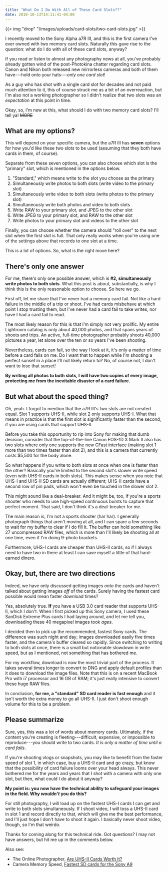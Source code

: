 ```yaml
---
title: "What Do I Do With All of These Card Slots??"
date: 2018-10-13T14:11:41-04:00
---
```


{{< img "drop" "/images/uploads/card-slots/two-card-slots.jpg" >}}

I recently moved to the Sony Alpha a7R III, and this is the first camera I've
ever owned with two memory card slots. Naturally this gave rise to the question:
what do I do with all of these card slots, anyway?

If you read or listen to almost any photography news at all, you've probably
already gotten wind of the post-Photokina chatter regarding card slots. Canon
and Nikon both released new mirrorless cameras and both of them have---hold onto
your hats---*only one card slot*!

As a guy who has shot with a single card slot for decades and not paid much
attention to it, this of course struck me as a bit of an overreaction, but I'm
also not a working photographer so I didn't realize that two slots was an
*expectation* at this point in time.

Okay, so, I'm new at this, what should I do with two memory card slots? I'll
tell ya! ~~MORE~~

## What are my options?

This will depend on your specific camera, but the a7R III has **seven** options
for how you'd like these two slots to be used (assuming that they both have
cards in them, of course).

Separate from these seven options, you can also choose which slot is the
"primary" slot, which is mentioned in the options below.

1. "Standard," which means write to the slot you choose as the primary
2. Simultaneously write photos to both slots (write video to the primary slot)
3. Simultaneously write video to both slots (write photos to the primary slot)
4. Simultaneously write both photos and video to both slots
5. Write RAW to your primary slot, and JPEG to the other slot
6. Write JPEG to your primary slot, and RAW to the other slot
7. Write photos to your primary slot and videos to the other slot

Finally, you can choose whether the camera should "roll over" to the next slot
when the first slot is full. That only really works when you're using one of the
settings above that records to one slot at a time.

This is a lot of options. So, what is the right move here?

## There's only one answer

For me, there's only one possible answer, which is **#2, simultaneously write
photos to both slots**. What this post is about, substantially, is why I think
this is the only reasonable option to choose. So here we go.

First off, let me share that I've never had a memory card fail. Not like a hard
failure in the middle of a trip or shoot. I've had cards misbehave at which
point I stop trusting them, but I've never had a card fail to take writes, nor
have I had a card fail to read.

The most likely reason for this is that I'm simply not very prolific. My entire
Lightroom catalog is only about 40,000 photos, and that spans years of shoots
and trips. An active, full-time photographer probably shoots 40,000 pictures a
year, let alone over the ten or so years I've been shooting.

Nevertheless, cards can fail, so the way I look at it, it's only a matter of
time before a card fails on me. Do I want that to happen while I'm shooting a
perfect sunset in a place I'll not likely return to? No, of course not, I don't
want to lose that sunset!

**By writing all photos to both slots, I will have two copies of every image,
protecting me from the inevitable disaster of a card failure.**

## But what about the speed thing?

Oh, yeah. I forgot to mention that the a7R III's two slots are not created
equal. Slot 1 supports UHS-II, while slot 2 only supports UHS-I. What that means
in practice is that the first slot is significantly faster than the second, if
you are using cards that support UHS-II.

Before you take this opportunity to rip into Sony for making that dumb decision,
consider that the top-of-the-line Canon EOS-1D X Mark II also has two slots
where only one supports the new CFast interface (making slot 1 more than two
times faster than slot 2), and this is a camera that currently costs $5,500 for
the body alone.

So what happens if you write to both slots at once when one is faster than the
other? Basically you're limited to the second slot's slower write speed (even
with UHS-II cards in both slots). This makes sense when you note that UHS-I and
UHS-II SD cards are actually different; UHS-II cards have a second row of pin
pads, which won't even be touched in the slower slot 2.

This might sound like a deal-breaker. And it might be, too, if you're a sports
shooter who needs to use high-speed continuous bursts to capture that perfect
moment. That said, I don't think it's a deal-breaker for me.

The main reason is, I'm not a sports shooter (har har). I generally photograph
things that aren't moving at all, and I can spare a few seconds to wait for my
buffer to clear if I do fill it. The buffer can hold something like 27
uncompressed RAW files, which is more than I'll likely be shooting all at one
time, even if I'm doing 9-photo brackets.

Furthermore, UHS-I cards are cheaper than UHS-II cards, so if I always need to
have two in there at least I can save myself a little of that hard-earned
dinero.

## Okay, but, there are two directions

Indeed, we have only discussed getting images *onto* the cards and haven't
talked about getting images *off* of the cards. Surely having the fastest card
possible would mean faster download times?

Yes, absolutely true. **If** you have a USB 3.0 card reader that supports
UHS-II, which I don't. When I first picked up this Sony camera, I used these
SanDisk Extreme Plus cards I had laying around, and let me tell you, downloading
these 40 megapixel images took *ages*.

I decided then to pick up the recommended, fastest Sony cards. The difference
was such night and day; images downloaded easily five times faster, and the
camera's buffer cleared so rapidly. Since switching to writing to both slots at
once, there is a small but noticeable slowdown in write speed, but as I
mentioned, not something that has bothered me.

For my workflow, download is now the most trivial part of the process. It takes
several times longer to convert to DNG and apply default profiles than it does
to download the image files. Note that this is on a recent MacBook Pro with i7
processor and 16 GB of RAM; it's just really intensive to convert these huge RAW
files.

In conclusion, **for me, a "standard" SD card reader is fast enough** and it
isn't worth the extra money to go all UHS-II. I just don't shoot enough volume
for this to be a problem.

## Please summarize

Sure, yes, this was a lot of words about memory cards. Ultimately, if the
content you're creating is fleeting---difficult, expensive, or impossible to
reproduce---you should write to two cards. *It is only a matter of time until a
card fails*.

If you're shooting vlogs or snapshots, you may like to benefit from the faster
speed of slot 1, in which case, buy a UHS-II card and go crazy, but know that
the possibility of card failure looms over your head always. This never bothered
me for the years and years that I shot with a camera with only one slot, but
then, what could I do about it anyway?

**My point is: you now have the technical ability to safeguard your images in the
field. Why *wouldn't* you do this?**

For still photography, I will load up on the fastest UHS-I cards I can get and
write to both slots simultaneously. If I shoot video, I will toss a UHS-II card
in slot 1 and record directly to that, which will give me the best performance,
and I'll just hope I don't have to shoot it again. I basically never shoot
video, though, so I'm that weirdo.

Thanks for coming along for this technical ride. Got questions? I may not have
answers, but hit me up in the comments below.

Also see:

* The Online Photographer, [Are UHS-II Cards Worth It?][olp]
* Camera Memory Speed, [Fastest SD cards for the Sony A9][a9]

[olp]: http://theonlinephotographer.typepad.com/the_online_photographer/2015/01/are-uhs-ii-cards-worth-it.html
[a9]: https://www.cameramemoryspeed.com/sony-a9/fastest-sd-cards-uhs-i-vs-uhs-ii/
